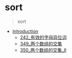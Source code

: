 # sort

> sort <br>

* [Introduction](README.md)
	* [242_有效的字母异位词](242_有效的字母异位词.md)
	* [349_两个数组的交集](349_两个数组的交集.md)
	* [350_两个数组的交集_II](350_两个数组的交集_II.md)
